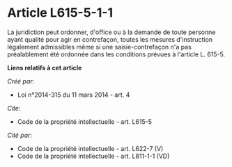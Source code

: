# Article L615-5-1-1

La juridiction peut ordonner, d'office ou à la demande de toute personne ayant qualité pour agir en contrefaçon, toutes les
mesures d'instruction légalement admissibles même si une saisie-contrefaçon n'a pas préalablement été ordonnée dans les
conditions prévues à l'article L. 615-5.

**Liens relatifs à cet article**

_Créé par_:

  - Loi n°2014-315 du 11 mars 2014 - art. 4

_Cite_:

  - Code de la propriété intellectuelle - art. L615-5

_Cité par_:

  - Code de la propriété intellectuelle - art. L622-7 (V)
  - Code de la propriété intellectuelle - art. L811-1-1 (VD)
